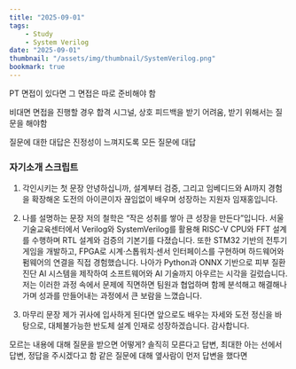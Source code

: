 ```yaml
---
title: "2025-09-01"
tags:
    - Study
    - System Verilog
date: "2025-09-01"
thumbnail: "/assets/img/thumbnail/SystemVerilog.png"
bookmark: true
---
```


PT 면접이 있다면 그 면접은 따로 준비해야 함

비대면 면접을 진행할 경우 합격 시그널, 상호 피드백을 받기 어려움, 받기 위해서는 질문을 해야함

질문에 대한 대답은 진정성이 느껴지도록 모든 질문에 대답

### 자기소개 스크립트
1. 각인시키는 첫 문장
안녕하십니까, 설계부터 검증, 그리고 임베디드와 AI까지 경험을 확장해온 도전의 아이콘이자
끊임없이 배우며 성장하는 지원자 임재홍입니다.

2. 나를 설명하는 문장
저의 철학은 “작은 성취를 쌓아 큰 성장을 만든다”입니다.
서울기술교육센터에서 Verilog와 SystemVerilog를 활용해 RISC-V CPU와 FFT 설계를 수행하며 RTL 설계와 검증의 기본기를 다졌습니다.
또한 STM32 기반의 전투기 게임을 개발하고, FPGA로 시계·스톱워치·센서 인터페이스를 구현하며 하드웨어와 펌웨어의 연결을 직접 경험했습니다.
나아가 Python과 ONNX 기반으로 피부 질환 진단 AI 시스템을 제작하여 소프트웨어와 AI 기술까지 아우르는 시각을 길렀습니다.
저는 이러한 과정 속에서 문제에 직면하면 팀원과 협업하며 함께 분석해고 해결해나가며 성과를 만들어내는 과정에서 큰 보람을 느꼈습니다.

3. 마무리 문장
제가 귀사에 입사하게 된다면 앞으로도 배우는 자세와 도전 정신을 바탕으로, 대체불가능한 반도체 설계 인재로 성장하겠습니다. 감사합니다.

모르는 내용에 대해 질문을 받으면 어떻게?
솔직히 모른다고 답변, 최대한 아는 선에서 답변, 정답을 주시겠다고 함
같은 질문에 대해 옆사람이 먼저 답변을 했다면